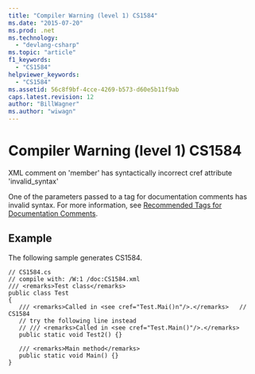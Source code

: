 ```yaml
---
title: "Compiler Warning (level 1) CS1584"
ms.date: "2015-07-20"
ms.prod: .net
ms.technology: 
  - "devlang-csharp"
ms.topic: "article"
f1_keywords: 
  - "CS1584"
helpviewer_keywords: 
  - "CS1584"
ms.assetid: 56c8f9bf-4cce-4269-b573-d60e5b11f9ab
caps.latest.revision: 12
author: "BillWagner"
ms.author: "wiwagn"
---
```

# Compiler Warning (level 1) CS1584
XML comment on 'member' has syntactically incorrect cref attribute 'invalid_syntax'  
  
 One of the parameters passed to a tag for documentation comments has invalid syntax. For more information, see [Recommended Tags for Documentation Comments](../../csharp/programming-guide/xmldoc/recommended-tags-for-documentation-comments.md).  
  
## Example  
 The following sample generates CS1584.  
  
```  
// CS1584.cs  
// compile with: /W:1 /doc:CS1584.xml  
/// <remarks>Test class</remarks>  
public class Test  
{  
   /// <remarks>Called in <see cref="Test.Mai()n"/>.</remarks>   // CS1584  
   // try the following line instead  
   // /// <remarks>Called in <see cref="Test.Main()"/>.</remarks>  
   public static void Test2() {}  
  
   /// <remarks>Main method</remarks>  
   public static void Main() {}  
}  
```
